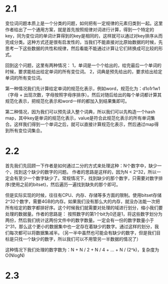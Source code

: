 # 2.1
变位词问题本质上是一个分类的问题，如何把有一定规律的元素归类到一起。这里作者给出了一个通用方案，就是首先按照规律对词进行计算，得到一个特定的key，同为变位词的单词计算得到的key是相同的，这样就可以通过对key排序从而完成分类。这种方式还是很有启发性的，当我们不能直接对比原始数据的时候，先思考一下这些数据的共性和规律，然后看能不能通过计算让它们转换成可比较的形式。

回到这个问题，这里有两种情况：
1，单词是一个个给出的，给完最后一个单词的时候，要求能给出给定单词的所有变位词。
2，词典是预先给出的，要求给出给定单词的所有变位词。

第一种情况我们先计算给定单词的规范化表示，例如word，规范化为：d1o1r1w1（字母 + 出现次数，字母按照字母序排序）。然后对随后给出的每个单词都计算其规范化表示，把规范化表示和word一样的都加入到结果集即可。

第二种情况，因为我们可以预先读入整个词典，所以我们可以先构造一个hash map，其中key是单词的规范化表示，value是符合此规范化表示的所有单词集合。这样我们得到一个单词之后，就可以直接计算规范化表示，然后通过map得到所有变位词集合。

# 2.2
首先我们先回顾一下作者是如何通过二分的方式来处理这种：N个数字中，缺少一个，找到这个缺少的数字的问题。
作者的思路是这样的，因为N < 2^32，所以一定会有至少一个数字缺少了。常规情况下，找到缺少的那个数字，只需要对数字排序(使用之前的bitset)，然后遍历一遍找到缺失的那个即可。

但是实际实现的时候，往往有CPU、内存、存储等多方面的限制。使用bitset存储2^32个数字，需要4GB的内存。如果我们没有那么大的内存，就没办法能一次把所有给定的数字都排好序。这个时候我们就需要对处理的域进行划分，缩小我们要处理的数据量。作者的思路是：
按照数字的第1个bit为0还是1，将这些数字划分为两份，然后我们统计这两份文件中的数字数量。一定会有一份的数字数量小于2^31，那么这个更小的数据集中也一定存在着缺少的数字。通过这样的划分，我们每次都可以将数据集减半。（另一半中虽然也可能会有缺少的数字，但是我们目标是只找一个缺少的数字，所以我们可以不用管另一半数据的情况了）

这种情况下我们处理的数字数为：N + N / 2 + N / 4 + ... + N / (2^k)，复杂度为O(NlogN)

# 2.3